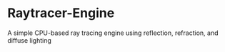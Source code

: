 # Raytracer-Engine
A simple CPU-based ray tracing engine using reflection, refraction, and diffuse lighting
